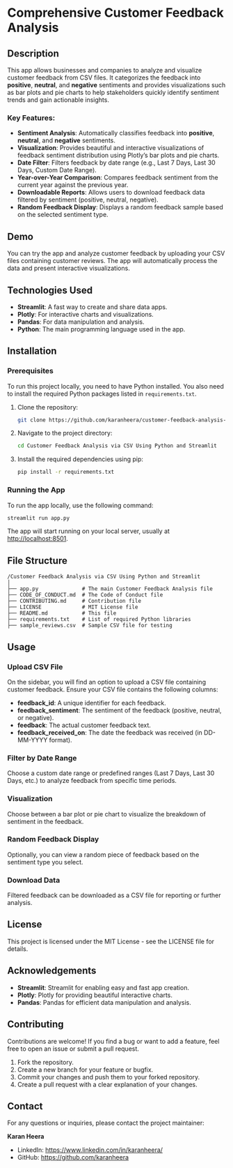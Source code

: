 # Comprehensive Customer Feedback Analysis

## Description

This app allows businesses and companies to analyze and visualize customer feedback from CSV files. It categorizes the feedback into **positive**, **neutral**, and **negative** sentiments and provides visualizations such as bar plots and pie charts to help stakeholders quickly identify sentiment trends and gain actionable insights.

### Key Features:
- **Sentiment Analysis**: Automatically classifies feedback into **positive**, **neutral**, and **negative** sentiments.
- **Visualization**: Provides beautiful and interactive visualizations of feedback sentiment distribution using Plotly’s bar plots and pie charts.
- **Date Filter**: Filters feedback by date range (e.g., Last 7 Days, Last 30 Days, Custom Date Range).
- **Year-over-Year Comparison**: Compares feedback sentiment from the current year against the previous year.
- **Downloadable Reports**: Allows users to download feedback data filtered by sentiment (positive, neutral, negative).
- **Random Feedback Display**: Displays a random feedback sample based on the selected sentiment type.

## Demo

You can try the app and analyze customer feedback by uploading your CSV files containing customer reviews. The app will automatically process the data and present interactive visualizations.

## Technologies Used

- **Streamlit**: A fast way to create and share data apps.
- **Plotly**: For interactive charts and visualizations.
- **Pandas**: For data manipulation and analysis.
- **Python**: The main programming language used in the app.

## Installation

### Prerequisites

To run this project locally, you need to have Python installed. You also need to install the required Python packages listed in `requirements.txt`.

1. Clone the repository:
   ```bash
   git clone https://github.com/karanheera/customer-feedback-analysis-csv-python-streamlit.git
   ```

2. Navigate to the project directory:
   ```bash
   cd Customer Feedback Analysis via CSV Using Python and Streamlit
   ```

3. Install the required dependencies using pip:
   ```bash
   pip install -r requirements.txt
   ```

### Running the App

To run the app locally, use the following command:
```bash
streamlit run app.py
```
The app will start running on your local server, usually at [http://localhost:8501](http://localhost:8501).

## File Structure

```plaintext
/Customer Feedback Analysis via CSV Using Python and Streamlit
│
├── app.py              # The main Customer Feedback Analysis file
├── CODE_OF_CONDUCT.md  # The Code of Conduct file
├── CONTRIBUTING.md     # Contribution file
├── LICENSE             # MIT License file
├── README.md           # This file
├── requirements.txt    # List of required Python libraries
├── sample_reviews.csv  # Sample CSV file for testing
```

## Usage

### Upload CSV File
On the sidebar, you will find an option to upload a CSV file containing customer feedback. Ensure your CSV file contains the following columns:
- **feedback_id**: A unique identifier for each feedback.
- **feedback_sentiment**: The sentiment of the feedback (positive, neutral, or negative).
- **feedback**: The actual customer feedback text.
- **feedback_received_on**: The date the feedback was received (in DD-MM-YYYY format).

### Filter by Date Range
Choose a custom date range or predefined ranges (Last 7 Days, Last 30 Days, etc.) to analyze feedback from specific time periods.

### Visualization
Choose between a bar plot or pie chart to visualize the breakdown of sentiment in the feedback.

### Random Feedback Display
Optionally, you can view a random piece of feedback based on the sentiment type you select.

### Download Data
Filtered feedback can be downloaded as a CSV file for reporting or further analysis.

## License
This project is licensed under the MIT License - see the LICENSE file for details.

## Acknowledgements
- **Streamlit**: Streamlit for enabling easy and fast app creation.
- **Plotly**: Plotly for providing beautiful interactive charts.
- **Pandas**: Pandas for efficient data manipulation and analysis.

## Contributing
Contributions are welcome! If you find a bug or want to add a feature, feel free to open an issue or submit a pull request.

1. Fork the repository.
2. Create a new branch for your feature or bugfix.
3. Commit your changes and push them to your forked repository.
4. Create a pull request with a clear explanation of your changes.

## Contact
For any questions or inquiries, please contact the project maintainer:

**Karan Heera**  
- LinkedIn: https://www.linkedin.com/in/karanheera/
- GitHub: https://github.com/karanheera
```
